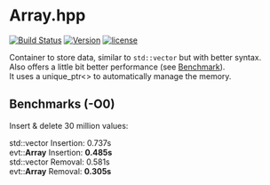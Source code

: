# Array.hpp

[![Build Status](https://travis-ci.org/illescasDaniel/Array.hpp.svg?branch=master)](https://travis-ci.org/illescasDaniel/Array.hpp)
[![Version](https://img.shields.io/badge/version-v1.0--beta-green.svg)](https://github.com/illescasDaniel/Array.hpp/releases)
[![license](https://img.shields.io/github/license/mashape/apistatus.svg?maxAge=2592000)](https://github.com/illescasDaniel/print.hpp/blob/master/LICENCE) 

Container to store data, similar to `std::vector` but with better syntax.  
Also offers a little bit better performance (see [Benchmark](#Benchmark)).  
It uses a unique_ptr<> to automatically manage the memory.

## Benchmarks (-O0)

Insert & delete 30 million values:

std::vector Insertion: 0.737s  
evt::**Array** Insertion: **0.485s**  
std::vector Removal: 0.581s  
evt::**Array** Removal: **0.305s**  
